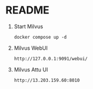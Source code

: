 # README

1. Start Milvus

    `docker compose up -d`

2. Milvus WebUI

    `http://127.0.0.1:9091/webui/`

3. Milvus Attu UI

   `http://13.203.159.60:8010`
